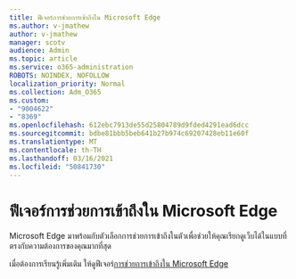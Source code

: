 ```yaml
---
title: ฟีเจอร์การช่วยการเข้าถึงใน Microsoft Edge
ms.author: v-jmathew
author: v-jmathew
manager: scotv
audience: Admin
ms.topic: article
ms.service: o365-administration
ROBOTS: NOINDEX, NOFOLLOW
localization_priority: Normal
ms.collection: Adm_O365
ms.custom:
- "9004622"
- "8369"
ms.openlocfilehash: 612ebc7913de55d25804789d9fded4291ead6dcc
ms.sourcegitcommit: bdbe81bbb5beb641b27b974c69207428eb11e60f
ms.translationtype: MT
ms.contentlocale: th-TH
ms.lasthandoff: 03/16/2021
ms.locfileid: "50841730"
---
```

# <a name="accessibility-features-in-microsoft-edge"></a>ฟีเจอร์การช่วยการเข้าถึงใน Microsoft Edge

Microsoft Edge มาพร้อมกับตัวเลือกการช่วยการเข้าถึงในตัวเพื่อช่วยให้คุณเรียกดูเว็บได้ในแบบที่ตรงกับความต้องการของคุณมากที่สุด

เมื่อต้องการเรียนรู้เพิ่มเติม ให้ดูฟีเจอร์[การช่วยการเข้าถึงใน Microsoft Edge](https://go.microsoft.com/fwlink/?linkid=2153648)
